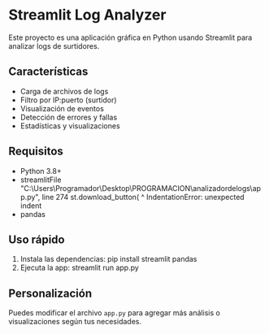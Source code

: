 # Streamlit Log Analyzer

Este proyecto es una aplicación gráfica en Python usando Streamlit para analizar logs de surtidores.

## Características
- Carga de archivos de logs
- Filtro por IP:puerto (surtidor)
- Visualización de eventos
- Detección de errores y fallas
- Estadísticas y visualizaciones

## Requisitos
- Python 3.8+
- streamlitFile "C:\Users\Programador\Desktop\PROGRAMACION\analizadordelogs\app.py", line 274
          st.download_button(
         ^
IndentationError: unexpected indent
- pandas

## Uso rápido
1. Instala las dependencias:
   pip install streamlit pandas
2. Ejecuta la app:
   streamlit run app.py

## Personalización
Puedes modificar el archivo `app.py` para agregar más análisis o visualizaciones según tus necesidades.
